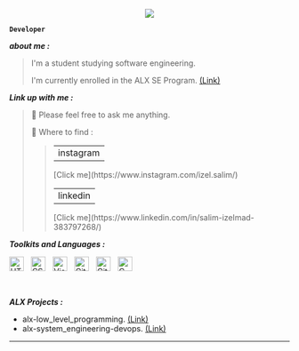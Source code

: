 <p align="center">
  <img src="https://github.com/salimizel/salimizel/blob/master/ezgif.com-video-to-gif.gif">
</p>


**`Developer`**

<strong><em>about me :</em></strong>
> I'm a student studying software engineering.
> 
> I'm currently enrolled in the ALX SE Program. [(Link)](https://www.alxafrica.com/)

<strong><em>Link up with me :</em></strong>
> :speech_balloon: Please feel free to ask me anything.
> 
> :milky_way: Where to find : 
>> <table><tr><td>instagram</td></tr></table> [Click me](https://www.instagram.com/izel.salim/) 
>> 
>> <table><tr><td>linkedin</td></tr></table>[Click me](https://www.linkedin.com/in/salim-izelmad-383797268/)



<strong><em>Toolkits and Languages :</em></strong>

<img align="left" alt="HTML5" width="26px" src="https://cdn.jsdelivr.net/gh/devicons/devicon/icons/html5/html5-original.svg" style="padding-right:10px;" />
<img align="left" alt="CSS3" width="26px" src="https://cdn.jsdelivr.net/gh/devicons/devicon/icons/css3/css3-original.svg" style="padding-right:10px;" />
<img align="left" alt="Visual Studio Code" width="26px" src="https://cdn.jsdelivr.net/gh/devicons/devicon/icons/vscode/vscode-original.svg" style="padding-right:10px;" />
<img align="left" alt="GitHub" width="26px" src="https://user-images.githubusercontent.com/3369400/139447912-e0f43f33-6d9f-45f8-be46-2df5bbc91289.png" style="padding-right:10px;" />
<img align="left" alt="Git" width="26px" src="https://cdn.jsdelivr.net/gh/devicons/devicon/icons/git/git-original.svg" style="padding-right:10px;" />
<img  align="left" alt="C" width="26px" src="https://cdn.jsdelivr.net/gh/devicons/devicon/icons/c/c-line.svg" style="padding-right:10px;" />

<br />
<br />

#

<strong><em>ALX Projects :</em></strong>

- alx-low_level_programming. [(Link)](https://github.com/salimizel/alx-low_level_programming)
- alx-system_engineering-devops. [(Link)](https://github.com/salimizel/alx-system_engineering-devops)

---
